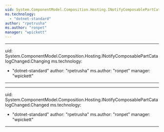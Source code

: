 ```yaml
---
uid: System.ComponentModel.Composition.Hosting.INotifyComposablePartCatalogChanged
ms.technology: 
  - "dotnet-standard"
author: "rpetrusha"
ms.author: "ronpet"
manager: "wpickett"
---
```


---
uid: System.ComponentModel.Composition.Hosting.INotifyComposablePartCatalogChanged.Changing
ms.technology: 
  - "dotnet-standard"
author: "rpetrusha"
ms.author: "ronpet"
manager: "wpickett"
---

---
uid: System.ComponentModel.Composition.Hosting.INotifyComposablePartCatalogChanged.Changed
ms.technology: 
  - "dotnet-standard"
author: "rpetrusha"
ms.author: "ronpet"
manager: "wpickett"
---
